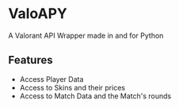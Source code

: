 # ValoAPY
A Valorant API Wrapper made in and for Python

## Features
- Access Player Data
- Access to Skins and their prices
- Access to Match Data and the Match's rounds

